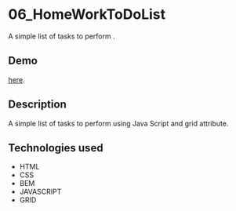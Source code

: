 # 06_HomeWorkToDoList
A simple list of tasks to perform .

## Demo
 [here](https://gmsandrzej.github.io/05_HomeWorkGitCalculator/).

## Description
A simple list of tasks to perform using Java Script and  grid attribute.

## Technologies used
- HTML
- CSS
- BEM
- JAVASCRIPT
- GRID